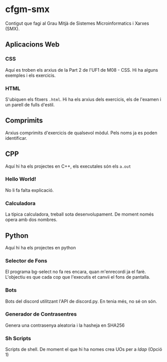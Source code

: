 # cfgm-smx
Contigut que fagi al Grau Mitjà de Sistemes Microinformatics i Xarxes (SMX).

## Aplicacions Web
### CSS
Aquí es troben els arxius de la Part 2 de l'UF1 de M08 - CSS.
Hi ha alguns exemples i els exercicis.

### HTML
S'ubiquen els fitxers `.html`.
Hi ha els arxius dels exercicis, els de l'examen i un parell de fulls d'estil.

## Comprimits
Arxius comprimits d'exercicis de qualsevol mòdul. Pels noms ja es poden identificar.

## CPP
Aquí hi ha els projectes en C++, els executales són els `a.out`

### Hello World!
No li fa falta explicació.

### Calculadora
La típica calculadora, treball sota desenvolupament.
De moment només opera amb dos nombres.

## Python
Aquí hi ha els projectes en python

### Selector de Fons
El programa bg-select no fa res encara, quan m'enrecordi ja el farè.
L'objectiu es que cada cop que l'executis et canvii el fons de pantalla.

### Bots
Bots del discord utilitzant l'API de discord.py.
En tenia més, no sé on són.

### Generador de Contrasentres
Genera una contrasenya aleatoria i la hasheja en SHA256

### Sh Scripts
Scripts de shell. De moment el que hi ha nomes crea UOs per a *ldap* (Opció 1)
